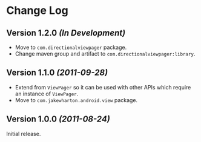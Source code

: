 Change Log
==========

Version 1.2.0 *(In Development)*
--------------------------------

 * Move to `com.directionalviewpager` package.
 * Change maven group and artifact to `com.directionalviewpager:library`.


Version 1.1.0 *(2011-09-28)*
----------------------------

 * Extend from `ViewPager` so it can be used with other APIs which require an
   instance of `ViewPager`.
 * Move to `com.jakewharton.android.view` package.


Version 1.0.0 *(2011-08-24)*
----------------------------

Initial release.
